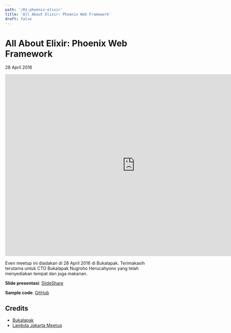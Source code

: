 ```yaml
---
path: '/01-phoenix-elixir'
title: 'All About Elixir: Phoenix Web Framework'
draft: false
---
```


# All About Elixir: Phoenix Web Framework

28 April 2016

<iframe width="840" height="590" src="https://www.youtube.com/embed/7j04qtSvhE4" frameborder="0" allowfullscreen></iframe>

Even meetup ini diadakan di 28 April 2016 di Bukalapak. Terimakasih terutama untuk CTO Bukalapak Nugroho Herucahyono yang telah menyediakan tempat dan juga makanan.

**Slide presentasi**: [SlideShare](https://www.slideshare.net/rizafahmi/brief-intro-to-phoenix-elixir-meetup-at-bukalapak)

**Sample code**: [GitHub](https://github.com/rizafahmi/ex_video)


## Credits

* [Bukalapak](https://engineering.bukalapak.io/)
* [Lambda Jakarta Meetup](https://www.meetup.com/Lambda-Jakarta/)
